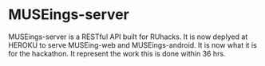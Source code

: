 # MUSEings-server

MUSEings-server is a RESTful API built for RUhacks. It is now deplyed at HEROKU to serve MUSEing-web and MUSEings-android. It is now 
what it is for the hackathon. It represent the work this is done within 36 hrs.

